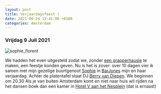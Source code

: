 ```yaml
---
layout: post
title: Verjaardagsfeest !
date: 2021-06-24 12:41:00 +0100
categories: Amsterdam
---
```


### Vrijdag 9 Juli 2021

![sophie_florent](https://prisse.net/sophie_florent.jpg)

We hadden het even uitgesteld zodat we, zonder [een grapperhausje](https://www.volkskrant.nl/columns-opinie/brief-aan-grapperhaus-uw-traan-was-onnodig-uw-huwelijk-had-moeten-worden-uitgesteld~b86572e0/?referrer=https%3A%2F%2Fwww.prisse.nl%2F) te maken, een feestje konden geven. Nu is het is zover: over 10 dagen vier ik samen met mijn gezelige buurtgenoot [Sophie](https://sophievanoostvoorn.wordpress.com/) in [BarJones](http://www.barjones.nl/) mijn en haar verjaardag. Achter de platentafel staat DJ [Berry van Diepen](https://www.parool.nl/kunst-media/deze-platen-neemt-dj-berry-van-diepen-mee-naar-een-onbewoond-eiland~badedece/?referrer=https%3A%2F%2Fwww.prisse.nl%2F). We beginnen om 20.30
Als je van buiten Amsterdam komt en niet naar huis wil rijden na het dansen boek dan een kamer in [Hotel V aan het Nesplein](https://nesplein.hotelv.com/) (dat is ernaast)
